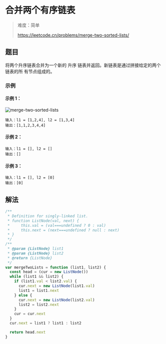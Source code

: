 # 合并两个有序链表

> 难度：简单
>
> https://leetcode.cn/problems/merge-two-sorted-lists/

## 题目

将两个升序链表合并为一个新的 升序 链表并返回。新链表是通过拼接给定的两个链表的所
有节点组成的。

### 示例

#### 示例 1：

![merge-two-sorted-lists](https://assets.leetcode.com/uploads/2020/10/03/merge_ex1.jpg)

```
输入：l1 = [1,2,4], l2 = [1,3,4]
输出：[1,1,2,3,4,4]
```

#### 示例 2：

```
输入：l1 = [], l2 = []
输出：[]
```

#### 示例 3：

```
输入：l1 = [], l2 = [0]
输出：[0]
```

## 解法

```javascript
/**
 * Definition for singly-linked list.
 * function ListNode(val, next) {
 *     this.val = (val===undefined ? 0 : val)
 *     this.next = (next===undefined ? null : next)
 * }
 */
/**
 * @param {ListNode} list1
 * @param {ListNode} list2
 * @return {ListNode}
 */
var mergeTwoLists = function (list1, list2) {
  const head = (cur = new ListNode())
  while (list1 && list2) {
    if (list1.val < list2.val) {
      cur.next = new ListNode(list1.val)
      list1 = list1.next
    } else {
      cur.next = new ListNode(list2.val)
      list2 = list2.next
    }
    cur = cur.next
  }
  cur.next = list1 ? list1 : list2

  return head.next
}
```
